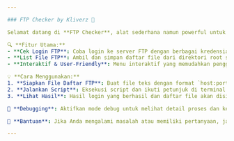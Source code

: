 ```yaml
---

### FTP Checker by Kliverz 🚀

Selamat datang di **FTP Checker**, alat sederhana namun powerful untuk memeriksa akses login ke server FTP dan mengumpulkan informasi penting. 

🔍 **Fitur Utama:**
- **Cek Login FTP**: Coba login ke server FTP dengan berbagai kredensial dan simpan hasil sukses.
- **List File FTP**: Ambil dan simpan daftar file dari direktori root server FTP yang berhasil diakses.
- **Interaktif & User-Friendly**: Menu interaktif yang memudahkan pengguna dalam memeriksa server FTP dan membaca file daftar FTP.

💡 **Cara Menggunakan:**
1. **Siapkan File Daftar FTP**: Buat file teks dengan format `host:port:user:password` untuk daftar FTP yang ingin diperiksa.
2. **Jalankan Script**: Eksekusi script dan ikuti petunjuk di terminal.
3. **Lihat Hasil**: Hasil login yang berhasil dan daftar file akan disimpan di file teks untuk referensi Anda.

🔧 **Debugging**: Aktifkan mode debug untuk melihat detail proses dan kesalahan, jika diperlukan.

💬 **Bantuan**: Jika Anda mengalami masalah atau memiliki pertanyaan, jangan ragu untuk membuka *issue* di repository ini.

---
```

